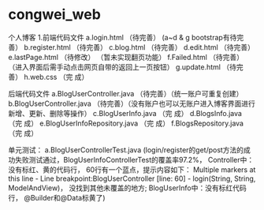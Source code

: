 # congwei_web
个人博客
1.前端代码文件
a.login.html                      （待完善）  (a~d & g bootstrap有待完善）
b.register.html                   （待完善）
c.blog.html                       （待完善） 
d.edit.html                       （待完善）
e.lastPage.html                   （待修改） （暂未实现翻页功能）
f.Failed.html                     （待完善） （进入界面后需手动点击网页自带的返回上一页按钮）
g.update.html                     （待完善）
h.web.css                         （完  成） 

后端代码文件
a.BlogUserController.java         （待完善）（统一账户可重复创建）
b.BlogUserController.java         （待完善）（没有账户也可以无账户进入博客界面进行新增、更新、删除等操作）
c.BlogUserInfo.java               （完  成） 
d.BlogsInfo.java                  （完  成） 
e.BlogUserInfoRepository.java     （完  成）
f.BlogsRepository.java            （完  成）
 
单元测试：
a.BlogUserControllerTest.java 
(login/register的get/post方法的成功失败测试通过，BlogUserInfoControllerTest的覆盖率97.2%，
Controller中：没有标红、黄的代码行，
60行有一个蓝点，提示内容如下：
Multiple markers at this line
	- Line breakpoint:BlogUserController [line: 60] - login(String, String, 
	 ModelAndView)，
  没找到其他未覆盖的地方;
  BlogUserInfo中：没有标红代码行，
  @Builder和@Data标黄了)
